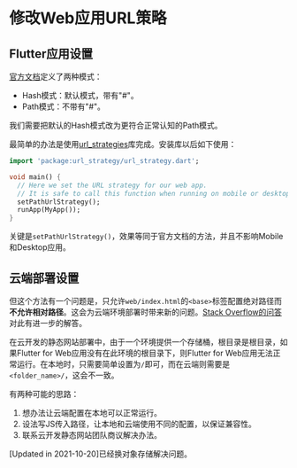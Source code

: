# 修改Web应用URL策略

## Flutter应用设置

[官方文档](https://flutter.dev/docs/development/ui/navigation/url-strategies)定义了两种模式：

- Hash模式：默认模式，带有"#"。
- Path模式：不带有"#"。

我们需要把默认的Hash模式改为更符合正常认知的Path模式。

最简单的办法是使用[url_strategies](https://pub.dev/packages/url_strategy)库完成。安装库以后如下使用：

```dart
import 'package:url_strategy/url_strategy.dart';

void main() {
  // Here we set the URL strategy for our web app.
  // It is safe to call this function when running on mobile or desktop as well.
  setPathUrlStrategy();
  runApp(MyApp());
}
```

关键是`setPathUrlStrategy()`，效果等同于官方文档的方法，并且不影响Mobile和Desktop应用。

## 云端部署设置

但这个方法有一个问题是，只允许`web/index.html`的`<base>`标签配置绝对路径而**不允许相对路径**。这会为云端环境部署时带来新的问题。[Stack Overflow的问答](https://stackoverflow.com/questions/59870357/how-to-remove-hash-from-url-in-flutter-web/65709246#65709246)对此有进一步的解答。

在云开发的静态网站部署中，由于一个环境提供一个存储桶，根目录是根目录，如果Flutter for Web应用没有在此环境的根目录下，则Flutter for Web应用无法正常运行。在本地时，只需要简单设置为`/`即可，而在云端则需要是`<folder_name>/`，这会不一致。

有两种可能的思路：

1. 想办法让云端配置在本地可以正常运行。
2. 设法写JS传入路径，让本地和云端使用不同的配置，以保证兼容性。
3. 联系云开发静态网站团队商议解决办法。

[Updated in 2021-10-20]已经换对象存储解决问题。
